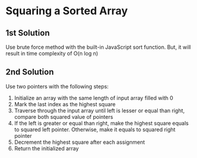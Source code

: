 # Squaring a Sorted Array

## 1st Solution

Use brute force method with the built-in JavaScript sort function. But, it will result in time complexity of O(n log n)

## 2nd Solution

Use two pointers with the following steps:

1. Initialize an array with the same length of input array filled with 0
2. Mark the last index as the highest square
3. Traverse through the input array until left is lesser or equal than right, compare both squared value of pointers
4. If the left is greater or equal than right, make the highest square equals to squared left pointer. Otherwise, make it equals to squared right pointer
5. Decrement the highest square after each assignment
6. Return the initialized array
